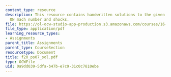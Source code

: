 ```yaml
---
content_type: resource
description: This resource contains handwritten solutions to the given problem set
  ON mach number and shocks.
file: https://ol-ocw-studio-app-production.s3.amazonaws.com/courses/16-01-unified-engineering-i-ii-iii-iv-fall-2005-spring-2006/0a9dd0395dfab47be7c931c0c7810ebe_f20_ps07_sol.pdf
file_type: application/pdf
learning_resource_types:
- Assignments
parent_title: Assignments
parent_type: CourseSection
resourcetype: Document
title: f20_ps07_sol.pdf
type: OCWFile
uid: 0a9dd039-5dfa-b47b-e7c9-31c0c7810ebe
---
```

